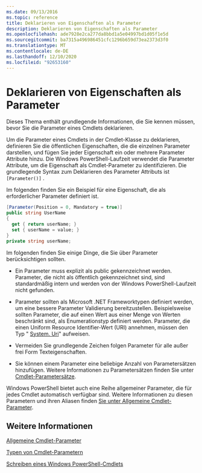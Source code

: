 ```yaml
---
ms.date: 09/13/2016
ms.topic: reference
title: Deklarieren von Eigenschaften als Parameter
description: Deklarieren von Eigenschaften als Parameter
ms.openlocfilehash: ade7928e2ca277da8bbd1a5e04997bd1d05f1e5d
ms.sourcegitcommit: ba7315a496986451cfc1296b659d73ea2373d3f0
ms.translationtype: MT
ms.contentlocale: de-DE
ms.lasthandoff: 12/10/2020
ms.locfileid: "92653160"
---
```

# <a name="declaring-properties-as-parameters"></a>Deklarieren von Eigenschaften als Parameter

Dieses Thema enthält grundlegende Informationen, die Sie kennen müssen, bevor Sie die Parameter eines Cmdlets deklarieren.

Um die Parameter eines Cmdlets in der Cmdlet-Klasse zu deklarieren, definieren Sie die öffentlichen Eigenschaften, die die einzelnen Parameter darstellen, und fügen Sie jeder Eigenschaft ein oder mehrere Parameter Attribute hinzu. Die Windows PowerShell-Laufzeit verwendet die Parameter Attribute, um die Eigenschaft als Cmdlet-Parameter zu identifizieren. Die grundlegende Syntax zum Deklarieren des Parameter Attributs ist `[Parameter()]` .

Im folgenden finden Sie ein Beispiel für eine Eigenschaft, die als erforderlicher Parameter definiert ist.

```csharp
[Parameter(Position = 0, Mandatory = true)]
public string UserName
{
  get { return userName; }
  set { userName = value; }
}
private string userName;
```

Im folgenden finden Sie einige Dinge, die Sie über Parameter berücksichtigen sollten.

- Ein Parameter muss explizit als public gekennzeichnet werden. Parameter, die nicht als öffentlich gekennzeichnet sind, sind standardmäßig intern und werden von der Windows PowerShell-Laufzeit nicht gefunden.

- Parameter sollten als Microsoft .NET Frameworktypen definiert werden, um eine bessere Parameter Validierung bereitzustellen. Beispielsweise sollten Parameter, die auf einen Wert aus einer Menge von Werten beschränkt sind, als Enumerationstyp definiert werden. Parameter, die einen Uniform Resource Identifier-Wert (URI) annehmen, müssen den Typ " [System. Uri](/dotnet/api/System.Uri)" aufweisen.

- Vermeiden Sie grundlegende Zeichen folgen Parameter für alle außer frei Form Texteigenschaften.

- Sie können einem Parameter eine beliebige Anzahl von Parametersätzen hinzufügen. Weitere Informationen zu Parametersätzen finden Sie unter [Cmdlet-Parametersätze](./cmdlet-parameter-sets.md).

Windows PowerShell bietet auch eine Reihe allgemeiner Parameter, die für jedes Cmdlet automatisch verfügbar sind. Weitere Informationen zu diesen Parametern und ihren Aliasen finden [Sie unter Allgemeine Cmdlet-Parameter](./common-parameter-names.md).

## <a name="see-also"></a>Weitere Informationen

[Allgemeine Cmdlet-Parameter](./common-parameter-names.md)

[Typen von Cmdlet-Parametern](./types-of-cmdlet-parameters.md)

[Schreiben eines Windows PowerShell-Cmdlets](./writing-a-windows-powershell-cmdlet.md)
